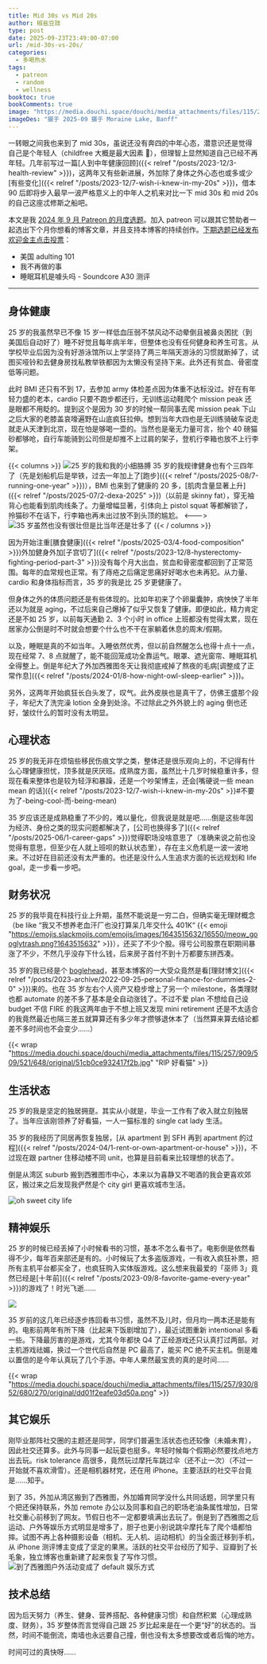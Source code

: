 ```yaml
---
title: Mid 30s vs Mid 20s
author: 椒盐豆豉
type: post
date: 2025-09-23T23:49:00-07:00
url: /mid-30s-vs-20s/
categories:
  - 多喝热水
tags:
  - patreon
  - random
  - wellness
booktoc: true
bookComments: true
image: "https://media.douchi.space/douchi/media_attachments/files/115/244/618/487/057/640/original/fd0fb6e895e4e073.jpg"
imageDes: "摄于 2025-09 摄于 Moraine Lake, Banff"
---
```


一转眼之间我也来到了 mid 30s，虽说还没有奔四的中年心态，潜意识还是觉得自己是个年轻人（childfree 大概是最大因素 🎉），但理智上显然知道自己已经不再年轻。几年前写过一篇[人到中年健康回顾]({{< relref "/posts/2023-12/3-health-review" >}})，这两年又有些新进展，外加除了身体之外心态也或多或少[有些变化]({{< relref "/posts/2023-12/7-wish-i-knew-in-my-20s" >}})，借本 90 后即将步入最早一波严格意义上的中年人之机来对比一下 mid 30s 和 mid 20s 的自己这座忒修斯之船吧。

<!--more-->

本文是我 [2024 年 9 月 Patreon 的月度选题](https://www.patreon.com/posts/2025-nian-9-yue-137131733)。加入 patreon 可以跟其它赞助者一起选出下个月你想看的博客文章，并且支持本博客的持续创作。[下期选题已经发布欢迎金主点击投票](https://www.patreon.com/posts/139526787)：
- 美国 adulting 101
- 我不再做的事
- 睡眠耳机是噱头吗 - Soundcore A30 测评

---

## 身体健康

25 岁的我虽然早已不像 15 岁一样低血压弱不禁风动不动晕倒且被鼻炎困扰（到美国后自动好了）睡不好觉且每年病半年，但整体也没有任何健身和养生可言。从学校毕业后因为没有好游泳馆所以上学坚持了两三年隔天游泳的习惯就断掉了，试图买哑铃和去健身房找私教举铁都因为太懒没有坚持下来。此外还有贫血、骨密度低等问题。

此时 BMI 还只有不到 17，去参加 army 体检差点因为体重不达标没过。好在有年轻力盛的老本，cardio 只要不跑步都还行，无训练运动鞋爬个 mission peak 还是眼都不用眨的。提到这个是因为 30 岁的时候一帮同事去爬 mission peak 下山之后大家的老膝盖哀嚎遍野在山底疯狂拉伸。想到当年大四也是无训练骑破车说走就走从天津到北京，现在怕是够喝一壶的。当然也是毫无力量可言，抬个 40 磅猫砂都够呛，自行车能骑到公司但是却推不上过肩的架子，登机行李箱也放不上行李架。

{{< columns >}}
![25 岁的我和我的小细胳膊](https://media.douchi.space/douchi/media_attachments/files/115/257/515/644/325/320/original/3d42dd44db92d03b.jpg)
35 岁的我规律健身也有个三四年了（先是划船机后是举铁，过去一年加上了[跑步]({{< relref "/posts/2025-08/7-running-one-year" >}})），BMI 也来到了健康的 20 多，[肌肉含量显著上升]({{< relref "/posts/2025-07/2-dexa-2025" >}})（以前是 skinny fat），穿无袖背心也能看到肌肉线条了。力量增幅显著，引体向上 pistol squat 等都解锁了，拎猫砂不在话下，行李箱也再未出过放不到头顶的尴尬。
<--->
![35 岁虽然也没有很壮但是比当年还是壮多了](https://media.douchi.space/douchi/media_attachments/files/114/728/689/323/159/802/original/10d22269c70fe613.jpg)
{{< / columns >}}

因为开始注重[膳食健康]({{< relref "/posts/2025-03/4-food-composition" >}})外加健身外加[子宫切了]({{< relref "/posts/2023-12/8-hysterectomy-fighting-period-part-3" >}})没有每个月大出血，贫血和骨密度都回到了正常范围。每年的血常规也正常。有了痔疮之后痛定思痛好好喝水也未再犯。从力量、cardio 和身体指标而言，35 岁的我是比 25 岁更健康了。

但身体之外的体质问题还是有些体现的。比如年初来了个卵巢囊肿，病怏怏了半年还以为就是 aging，不过后来自己爆掉了似乎又恢复了健康。即便如此，精力肯定还是不如 25 岁，以前每天通勤 2、3 个小时 in office 上班都没有觉得太累，现在居家办公倒是时不时就会想要个什么也不干在家躺着休息的周末/假期。

以及，睡眠是真的不如当年。入睡依然优秀，但以前自然醒怎么也得十点十一点，现在经常 7、8 点就醒了，能不能回笼成功全靠运气。眼罩、遮光窗帘、睡眠耳机全得整上。倒是年纪大了外加西雅图冬天让我彻底戒掉了熬夜的毛病[调整成了正常作息]({{< relref "/posts/2024-01/8-how-night-owl-sleep-earlier" >}})。

另外，这两年开始疯狂长白头发了，叹气。此外皮肤也是真干了，仿佛王盛那个段子，年纪大了洗完澡 lotion 全身到处涂。不过除此之外外貌上的 aging 倒也还好，皱纹什么的暂时没有太明显。

## 心理状态
25 岁的我无非在烦恼些移民伤痕文学之类，整体还是很乐观向上的，不记得有什么心理健康担忧，顶多就是厌厌班。成熟度方面，虽然比十几岁时候稳重许多，但现在看来整体也是较为轻浮和暴躁，还是一个吵架博主，还会[嘴硬说一些 mean mean 的话]({{< relref "/posts/2023-12/7-wish-i-knew-in-my-20s" >}}#不要为了-being-cool-而-being-mean)

35 岁应该还是成熟稳重了不少的，难以量化，但我说是就是吧……倒是这些年因为经济、身份之类的现实问题都解决了，[公司也换得多了]({{< relref "/posts/2025-06/1-career-gaps" >}})觉得职场没啥意思了（准确来说之前也没觉得有意思，但至少在人就上班呗的默认状态里），存在主义危机是一波一波地来。不过好在目前还没有太严重的。也还是没什么人生追求方面的长远规划和 life goal，走一步看一步吧。

## 财务状况
25 岁的我毕竟在科技行业上升期，虽然不能说是一穷二白，但确实毫无理财概念（be like “我又不想养老血汗厂也没打算呆几年交什么 401K“ {{< emoji "https://emojis.slackmojis.com/emojis/images/1643515632/16550/meow_googlytrash.png?1643515632" >}}），还买了不少个股。得亏公司股票在职期间暴涨了不少，不然几乎没存下什么钱，后来房子首付不到十万都要东拼西凑。

35 岁的我已经是个 [boglehead](https://www.bogleheads.org/wiki/Main_Page?utm_source=blog.douchi.space)，甚至本博客的一大受众竟然是看[理财博文]({{< relref "/posts/2023-archive/2022-09-25-personal-finance-for-dummies-2-0" >}})来的。也在 35 岁左右个人资产又稳步增上了另一个 milestone，各类理财也都 automate 的差不多了基本是全自动涨钱了。不过不爱 plan 不想给自己设 budget 不信 FIRE 的我这两年由于不想上班又发现 mini retirement 还是不太适合的我竟然最近也隔三差五就算算还有多少年才攒够退休本了（当然算来算去结论都差不多时间也不会变少……）

{{< wrap "https://media.douchi.space/douchi/media_attachments/files/115/257/909/509/521/648/original/51cb0ce932417f2b.jpg" "RIP 好看猫" >}}
## 生活状态
25 岁的我是坚定的独居拥趸。其实从小就是，毕业一工作有了收入就立刻独居了。当年应该刚领养了好看猫，一人一猫标准的 single cat lady 生活。

35 岁的我经历了同居再恢复独居，[从 apartment 到 SFH 再到 apartment 的过程]({{< relref "/posts/2024-04/1-rent-or-own-apartment-or-house" >}})，不过现在跟 partner 住移动楼不同 unit，也算是目前看来比较理想的状态了。

倒是从湾区 suburb 搬到西雅图市中心，本来以为喜静又不喝酒的我会更喜欢郊区，搬过来之后发现我俨然是个 city girl 更喜欢城市生活。

![oh sweet city life](https://media.douchi.space/douchi/media_attachments/files/109/401/407/005/043/530/original/ae6f6e42f41d6acf.jpeg)

## 精神娱乐
25 岁的时候已经丢掉了小时候看书的习惯，基本不怎么看书了。电影倒是依然看得不少，每年百来部还是有的。小时候玩了太多盗版游戏，一有收入疯狂补票，把所有主机平台都买全了，也疯狂购入实体版游戏。这么想来我最爱的「巫师 3」竟然已经是[十年前]({{< relref "/posts/2023-09/8-favorite-game-every-year" >}})的游戏了！时光飞逝…… 

![](https://media.douchi.space/douchi/media_attachments/files/115/257/809/383/982/322/original/86cee495129afb03.png)

35 岁前的这几年已经逐步拣回看书习惯，虽然不及儿时，但月均一两本还是能有的。电影前两年有所下降（比起来下饭剧增加了），最近试图重新 intentional 多看一些。下降最厉害的是游戏，尤其今年都快 Q4 了正经游戏还只认真打过两部。对主机游戏祛媚，换过一个世代后自然是 PC 最高了，能买 PC 绝不买主机。倒是难以置信的是今年认真玩了几个手游。中年人果然最宝贵的真的是时间……

{{< wrap "https://media.douchi.space/douchi/media_attachments/files/115/257/930/852/680/270/original/dd01f2eafe03d50a.png" >}}
## 其它娱乐
刚毕业那阵社交圈的主题还是同学，同学们普遍生活状态也还较像（未婚未育），因此社交还算多。此外与同事一起玩耍也挺多。年轻时候每个假期必然要找点地方出去玩。risk tolerance 高很多，竟然玩过摩托车跳过伞（还不止一次）（不过一开始就不喜欢滑雪）。还是相机器材党，还在用 iPhone。主要活跃的社交平台竟是……知乎。

到了 35，外加从湾区搬到了西雅图，外加婚育同学没什么共同话题，同学里只有个把还保持联系，外加 remote 办公以及同事和自己的职场老油条属性增加，日常社交重心前移到了网友。节假日也不一定都要填满出去玩了。倒是到了西雅图之后运动、户外等娱乐方式明显是增多了，胆子也更小别说跳伞摩托车了爬个墙都怕摔。试图不再上各种摄影设备（相机、无人机、运动相机）的当全面迁移到手机，从 iPhone 测评博主变成了坚定的果黑。活跃的社交平台经历了知乎、豆瓣到了长毛象，独立博客也重新建了起来恢复了写作习惯。
![到了西雅图户外活动变成了 default 娱乐方式](https://media.douchi.space/douchi/media_attachments/files/115/082/689/259/920/898/original/87fdba5861c91a17.png)

## 技术总结
因为后天努力（养生、健身、营养搭配、各种健康习惯）和自然积累（心理成熟度、财务），35 岁整体而言觉得自己跟 25 岁比起来是在一个更“好”的状态的。当然，时间不能倒流，南墙也永远要自己撞，倒也没有太多想要改或者后悔的地方。

时间可过的真快呀…… 